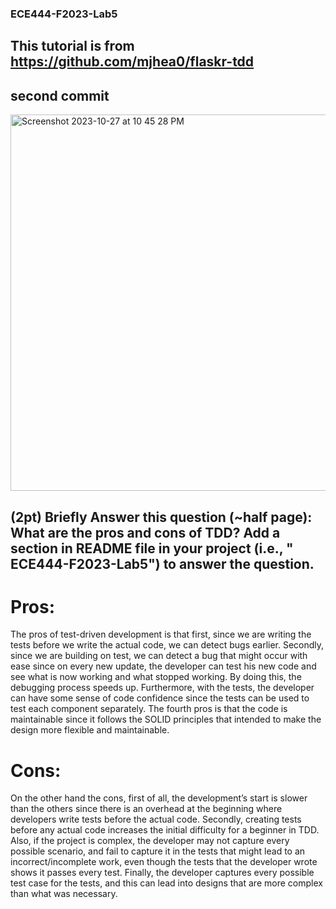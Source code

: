 ### ECE444-F2023-Lab5

## This tutorial is from https://github.com/mjhea0/flaskr-tdd

## second commit

<img width="602" alt="Screenshot 2023-10-27 at 10 45 28 PM" src="https://github.com/mertokten/ECE444-F2023-Assignment1/assets/31061207/5755a10a-e6e8-4261-a3e5-bd0f47e66f85">

## (2pt) Briefly Answer this question (~half page): What are the pros and cons of TDD? Add a section in README file in your project (i.e., " ECE444-F2023-Lab5") to answer the question.

# Pros:

The pros of test-driven development is that first, since we are writing the tests before we write the actual code, we can detect bugs earlier. Secondly, since we are building on test, we can detect a bug that might occur with ease since on every new update, the developer can test his new code and see what is now working and what stopped working. By doing this, the debugging process speeds up. Furthermore, with the tests, the developer can have some sense of code confidence since the tests can be used to test each component separately. The fourth pros is that the code is maintainable since it follows the SOLID principles that intended to make the design more flexible and maintainable. 

# Cons:

On the other hand the cons, first of all, the development’s start is slower than the others since there is an overhead at the beginning where developers write tests before the actual code. Secondly, creating tests before any actual code increases the initial difficulty for a beginner in TDD. Also, if the project is complex, the developer may not capture every possible scenario, and fail to capture it in the tests that might lead to an incorrect/incomplete work, even though the tests that the developer wrote shows it passes every test. Finally, the developer captures every possible test case for the tests, and this can lead into designs that are more complex than what was necessary. 

